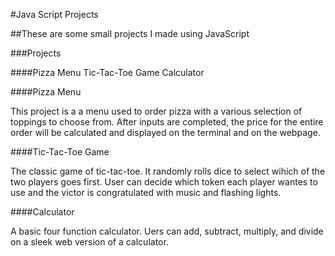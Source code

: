 #Java Script Projects

##These are some small projects I made using JavaScript

###Projects

####Pizza Menu
Tic-Tac-Toe Game
Calculator

####Pizza Menu

This project is a a menu used to order pizza with a various selection of toppings to choose from. After inputs are completed,
the price for the entire order will be calculated and displayed on the terminal and on the webpage.


####Tic-Tac-Toe Game

The classic game of tic-tac-toe. It randomly rolls dice to select wihich of the two players goes first. User can decide which token each player wantes to use and the victor is congratulated with music and flashing lights.

####Calculator

A basic four function calculator. Uers can add, subtract, multiply, and divide on a sleek web version of a calculator.
